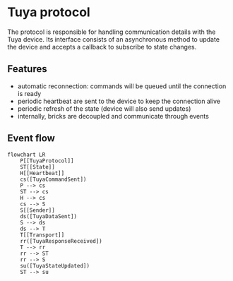 # Tuya protocol

The protocol is responsible for handling communication details with the Tuya device.
Its interface consists of an asynchronous method to update the device and accepts a callback to subscribe to state changes.

## Features
- automatic reconnection: commands will be queued until the connection is ready
- periodic heartbeat are sent to the device to keep the connection alive
- periodic refresh of the state (device will also send updates)
- internally, bricks are decoupled and communicate through events

## Event flow

```mermaid
flowchart LR
    P[[TuyaProtocol]]
    ST[[State]]
    H[[Heartbeat]]
    cs([TuyaCommandSent])
    P --> cs
    ST --> cs
    H --> cs
    cs --> S
    S[[Sender]]
    ds([TuyaDataSent])
    S --> ds
    ds --> T
    T[[Transport]]
    rr([TuyaResponseReceived])
    T --> rr
    rr --> ST
    rr --> S
    su([TuyaStateUpdated])
    ST --> su
```